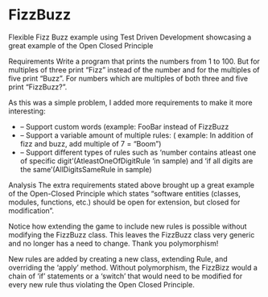 FizzBuzz
========

Flexible Fizz Buzz example using Test Driven Development showcasing a great example of the Open Closed Principle

Requirements
Write a program that prints the numbers from 1 to 100. But for multiples of three print “Fizz” instead of the number and for the multiples of five print “Buzz”. For numbers which are multiples of both three and five print “FizzBuzz?”.

As this was a simple problem, I added more requirements to make it more interesting:
* – Support custom words (example: FooBar instead of FizzBuzz
* – Support a variable amount of multiple rules: ( example: In addition of fizz and buzz, add multiple of 7 = “Boom”)
* – Support different types of rules such as ‘number contains atleast one of specific digit’(AtleastOneOfDigitRule ‘in sample) and ‘if all digits are the same’(AllDigitsSameRule in sample)

Analysis
The extra requirements stated above brought up a great example of the Open-Closed Principle which states “software entities (classes, modules, functions, etc.) should be open for extension, but closed for modification”.

Notice how extending the game to include new rules is possible without modifying the FizzBuzz class. This leaves the FizzBuzz class very generic and no longer has a need to change. Thank you polymorphism!

New rules are added by creating a new class, extending Rule, and overriding the ‘apply’ method. Without polymorphism, the FizzBizz would a chain of ‘if’ statements or a ‘switch’ that would need to be modified for every new rule thus violating the Open Closed Principle.
